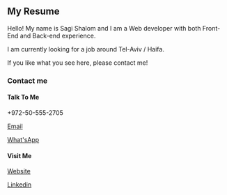 ## My Resume

Hello!
My name is Sagi Shalom and I am a Web developer with both Front-End and Back-end experience.

I am currently looking for a job around Tel-Aviv / Haifa.

If you like what you see here, please contact me!

### Contact me

#### Talk To Me

+972-50-555-2705

[Email](mailto://sagishalom1@gmail.com)

[What'sApp](https://wa.me/972505552705)

#### Visit Me

[ Website](https://sagishalome.me)

[Linkedin](http://linkedin.com/in/sagishalom)
